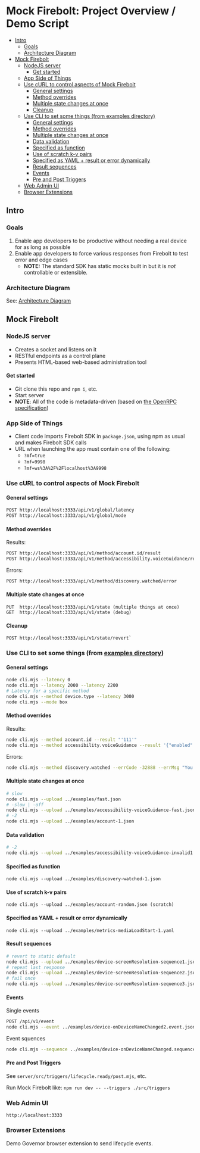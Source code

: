Mock Firebolt: Project Overview / Demo Script <!-- omit in toc -->
=============================================
- [Intro](#intro)
  - [Goals](#goals)
  - [Architecture Diagram](#architecture-diagram)
- [Mock Firebolt](#mock-firebolt)
  - [NodeJS server](#nodejs-server)
    - [Get started](#get-started)
  - [App Side of Things](#app-side-of-things)
  - [Use cURL to control aspects of Mock Firebolt](#use-curl-to-control-aspects-of-mock-firebolt)
    - [General settings](#general-settings)
    - [Method overrides](#method-overrides)
    - [Multiple state changes at once](#multiple-state-changes-at-once)
    - [Cleanup](#cleanup)
  - [Use CLI to set some things (from examples directory)](#use-cli-to-set-some-things-from-examples-directory)
    - [General settings](#general-settings-1)
    - [Method overrides](#method-overrides-1)
    - [Multiple state changes at once](#multiple-state-changes-at-once-1)
    - [Data validation](#data-validation)
    - [Specified as function](#specified-as-function)
    - [Use of scratch k-v pairs](#use-of-scratch-k-v-pairs)
    - [Specified as YAML + result or error dynamically](#specified-as-yaml--result-or-error-dynamically)
    - [Result sequences](#result-sequences)
    - [Events](#events)
    - [Pre and Post Triggers](#pre-and-post-triggers)
  - [Web Admin UI](#web-admin-ui)
  - [Browser Extensions](#browser-extensions)

## Intro

### Goals
1. Enable app developers to be productive without needing a real device for as long as possible
2. Enable app developers to force various responses from Firebolt to test error and edge cases
    - **NOTE:** The standard SDK has static mocks built in but it is *not* controllable or extensible.
 
### Architecture Diagram

See: [Architecture Diagram](./images/MockFireboltArchitecture.png)
    
## Mock Firebolt

### NodeJS server

- Creates a socket and listens on it
- RESTful endpoints as a control plane
- Presents HTML-based web-based administration tool

#### Get started

- Git clone this repo and `npm i`, etc.
- Start server
- **NOTE**: All of the code is metadata-driven (based on [the OpenRPC specification](https://github.com/rdkcentral/firebolt-core-sdk/tree/main/src/modules))

### App Side of Things
- Client code imports Firebolt SDK in `package.json`, using npm as usual and makes Firebolt SDK calls
- URL when launching the app must contain one of the following:
    - `?mf=true`
    - `?mf=9998`
    - `?mf=ws%3A%2F%2Flocalhost%3A9998`

### Use cURL to control aspects of Mock Firebolt

#### General settings
```sh
POST http://localhost:3333/api/v1/global/latency
POST http://localhost:3333/api/v1/global/mode
```

#### Method overrides

Results:
```sh
POST http://localhost:3333/api/v1/method/account.id/result
POST http://localhost:3333/api/v1/method/accessibility.voiceGuidance/result
```
Errors:
```sh
POST http://localhost:3333/api/v1/method/discovery.watched/error
```


#### Multiple state changes at once
```
PUT  http://localhost:3333/api/v1/state (multiple things at once)
GET  http://localhost:3333/api/v1/state (debug)
```

#### Cleanup
```
POST http://localhost:3333/api/v1/state/revert`
```

### Use CLI to set some things (from [examples directory](../cli/examples))

#### General settings
```sh
node cli.mjs --latency 0
node cli.mjs --latency 2000 --latency 2200
# Latency for a specific method
node cli.mjs --method device.type --latency 3000
node cli.mjs --mode box
```

#### Method overrides

Results:
```sh
node cli.mjs --method account.id --result "'111'"
node cli.mjs --method accessibility.voiceGuidance --result '{"enabled":true, "speed":10}'
```
Errors:
```sh
node cli.mjs --method discovery.watched --errCode -32888 --errMsg "You lose"
```
#### Multiple state changes at once
```sh
# slow
node cli.mjs --upload ../examples/fast.json
# -slow | -off
node cli.mjs --upload ../examples/accessibility-voiceGuidance-fast.json
# -2
node cli.mjs --upload ../examples/account-1.json
```
#### Data validation
```sh
# -2
node cli.mjs --upload ../examples/accessibility-voiceGuidance-invalid1.json
```

#### Specified as function
```
node cli.mjs --upload ../examples/discovery-watched-1.json
```

#### Use of scratch k-v pairs
```
node cli.mjs --upload ../examples/account-random.json (scratch)
```
#### Specified as YAML + result or error dynamically
```
node cli.mjs --upload ../examples/metrics-mediaLoadStart-1.yaml
```

#### Result sequences
```sh
# revert to static default
node cli.mjs --upload ../examples/device-screenResolution-sequence1.json
# repeat last response
node cli.mjs --upload ../examples/device-screenResolution-sequence2.json
# fail once
node cli.mjs --upload ../examples/device-screenResolution-sequence3.json
```

#### Events

Single events

```sh
POST /api/v1/event
node cli.mjs --event ../examples/device-onDeviceNameChanged2.event.json
```

Event squences

```sh
node cli.mjs --sequence ../examples/device-onDeviceNameChanged.sequence.json
```

#### Pre and Post Triggers

See `server/src/triggers/lifecycle.ready/post.mjs`, etc.

Run Mock Firebolt like: `npm run dev -- --triggers ./src/triggers`

### Web Admin UI
```
http://localhost:3333
```
 
### Browser Extensions

Demo Governor browser extension to send lifecycle events.
